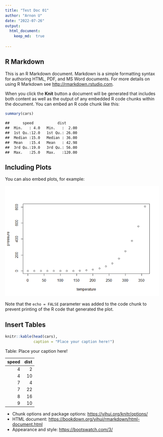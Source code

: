 ```yaml
---
title: "Test Doc 01"
author: "Arnon U"
date: "2022-07-26"
output:
  html_document:
    keep_md:  true
  
---
```




## R Markdown

This is an R Markdown document. Markdown is a simple formatting syntax for authoring HTML, PDF, and MS Word documents. For more details on using R Markdown see <http://rmarkdown.rstudio.com>.

When you click the **Knit** button a document will be generated that includes both content as well as the output of any embedded R code chunks within the document. You can embed an R code chunk like this:


```r
summary(cars)
```

```
##      speed           dist       
##  Min.   : 4.0   Min.   :  2.00  
##  1st Qu.:12.0   1st Qu.: 26.00  
##  Median :15.0   Median : 36.00  
##  Mean   :15.4   Mean   : 42.98  
##  3rd Qu.:19.0   3rd Qu.: 56.00  
##  Max.   :25.0   Max.   :120.00
```

## Including Plots

You can also embed plots, for example:

![](TestDoc01_files/figure-html/pressure-1.png)<!-- -->

Note that the `echo = FALSE` parameter was added to the code chunk to prevent printing of the R code that generated the plot.

## Insert Tables


```r
knitr::kable(head(cars),
             caption = "Place your caption here!")
```



Table: Place your caption here!

| speed| dist|
|-----:|----:|
|     4|    2|
|     4|   10|
|     7|    4|
|     7|   22|
|     8|   16|
|     9|   10|


* Chunk options and package options: https://yihui.org/knitr/options/
* HTML document: https://bookdown.org/yihui/rmarkdown/html-document.html
* Appearance and style: https://bootswatch.com/3/
